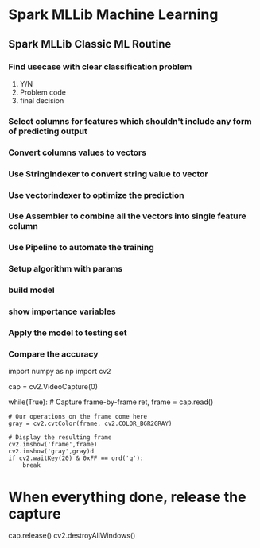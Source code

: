# Spark MLLib Machine Learning

## Spark MLLib Classic ML Routine

### Find usecase with clear classification problem 
  1. Y/N
  2. Problem code
  2. final decision
### Select columns for features which shouldn't include any form of predicting output

### Convert columns values to vectors 

### Use StringIndexer to convert string value to vector

### Use vectorindexer to optimize the prediction

### Use Assembler to combine all the vectors into single feature column

### Use Pipeline to automate the training 

### Setup algorithm with params

### build model

### show importance variables 

### Apply the model to testing set

### Compare the accuracy
 
import numpy as np
import cv2

cap = cv2.VideoCapture(0)

while(True):
    # Capture frame-by-frame
    ret, frame = cap.read()

    # Our operations on the frame come here
    gray = cv2.cvtColor(frame, cv2.COLOR_BGR2GRAY)

    # Display the resulting frame
    cv2.imshow('frame',frame)
    cv2.imshow('gray',gray)d
    if cv2.waitKey(20) & 0xFF == ord('q'):
        break

# When everything done, release the capture
cap.release()
cv2.destroyAllWindows()
